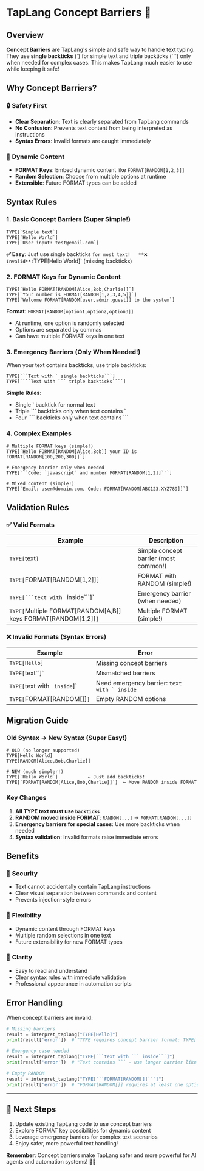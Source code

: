 # TapLang Concept Barriers 🚧

## Overview

**Concept Barriers** are TapLang's simple and safe way to handle text typing. They use **single backticks** (`) for simple text and triple backticks (```) only when needed for complex cases. This makes TapLang much easier to use while keeping it safe!

## Why Concept Barriers?

### 🔒 **Safety First**
- **Clear Separation**: Text is clearly separated from TapLang commands
- **No Confusion**: Prevents text content from being interpreted as instructions
- **Syntax Errors**: Invalid formats are caught immediately

### 🎯 **Dynamic Content**
- **FORMAT Keys**: Embed dynamic content like `FORMAT[RANDOM[1,2,3]]`
- **Random Selection**: Choose from multiple options at runtime
- **Extensible**: Future FORMAT types can be added

## Syntax Rules

### 1. Basic Concept Barriers (Super Simple!)

```taplang
TYPE[`Simple text`]
TYPE[`Hello World`] 
TYPE[`User input: test@email.com`]
```

**✅ Easy**: Just use single backticks ` for most text!  
**❌ Invalid**: `TYPE[Hello World]` (missing backticks)

### 2. FORMAT Keys for Dynamic Content

```taplang
TYPE[`Hello FORMAT[RANDOM[Alice,Bob,Charlie]]`]
TYPE[`Your number is FORMAT[RANDOM[1,2,3,4,5]]`]
TYPE[`Welcome FORMAT[RANDOM[user,admin,guest]] to the system`]
```

**Format**: `FORMAT[RANDOM[option1,option2,option3]]`
- At runtime, one option is randomly selected
- Options are separated by commas
- Can have multiple FORMAT keys in one text

### 3. Emergency Barriers (Only When Needed!)

When your text contains backticks, use triple backticks:

```taplang
TYPE[```Text with ` single backticks```]
TYPE[````Text with ``` triple backticks````]
```

**Simple Rules**:
- Single ` backtick for normal text
- Triple ``` backticks only when text contains `
- Four ```` backticks only when text contains ```

### 4. Complex Examples

```taplang
# Multiple FORMAT keys (simple!)
TYPE[`Hello FORMAT[RANDOM[Alice,Bob]] your ID is FORMAT[RANDOM[100,200,300]]`]

# Emergency barrier only when needed
TYPE[```Code: `javascript` and number FORMAT[RANDOM[1,2]]```]

# Mixed content (simple!)
TYPE[`Email: user@domain.com, Code: FORMAT[RANDOM[ABC123,XYZ789]]`]
```

## Validation Rules

### ✅ Valid Formats

| Example | Description |
|---------|-------------|
| `TYPE[`text`]` | Simple concept barrier (most common!) |
| `TYPE[`FORMAT[RANDOM[1,2]]`]` | FORMAT with RANDOM (simple!) |
| `TYPE[```text with ` inside```]` | Emergency barrier (when needed) |
| `TYPE[`Multiple FORMAT[RANDOM[A,B]] keys FORMAT[RANDOM[1,2]]`]` | Multiple FORMAT (simple!) |

### ❌ Invalid Formats (Syntax Errors)

| Example | Error |
|---------|-------|
| `TYPE[Hello]` | Missing concept barriers |
| `TYPE[`text``]` | Mismatched barriers |
| `TYPE[`text with ` inside`]` | Need emergency barrier: ```text with ` inside``` |
| `TYPE[`FORMAT[RANDOM[]]`]` | Empty RANDOM options |

## Migration Guide

### Old Syntax → New Syntax (Super Easy!)

```taplang
# OLD (no longer supported)
TYPE[Hello World]
TYPE[RANDOM[Alice,Bob,Charlie]]

# NEW (much simpler!)
TYPE[`Hello World`]           ← Just add backticks!
TYPE[`FORMAT[RANDOM[Alice,Bob,Charlie]]`]  ← Move RANDOM inside FORMAT
```

### Key Changes

1. **All TYPE text must use ```backticks```**
2. **RANDOM moved inside FORMAT**: `RANDOM[...]` → `FORMAT[RANDOM[...]]`
3. **Emergency barriers for special cases**: Use more backticks when needed
4. **Syntax validation**: Invalid formats raise immediate errors

## Benefits

### 🔐 **Security**
- Text cannot accidentally contain TapLang instructions
- Clear visual separation between commands and content
- Prevents injection-style errors

### 🎲 **Flexibility** 
- Dynamic content through FORMAT keys
- Multiple random selections in one text
- Future extensibility for new FORMAT types

### 🧹 **Clarity**
- Easy to read and understand
- Clear syntax rules with immediate validation
- Professional appearance in automation scripts

## Error Handling

When concept barriers are invalid:

```python
# Missing barriers
result = interpret_taplang("TYPE[Hello]")
print(result['error'])  # "TYPE requires concept barrier format: TYPE[```text```]"

# Emergency case needed
result = interpret_taplang("TYPE[```text with ``` inside```]")  
print(result['error'])  # "Text contains ``` - use longer barrier like ````text```````"

# Empty RANDOM
result = interpret_taplang("TYPE[```FORMAT[RANDOM[]]```]")
print(result['error'])  # "FORMAT[RANDOM[]] requires at least one option"
```

---

## 🚀 **Next Steps**

1. Update existing TapLang code to use concept barriers
2. Explore FORMAT key possibilities for dynamic content
3. Leverage emergency barriers for complex text scenarios
4. Enjoy safer, more powerful text handling! 

**Remember**: Concept barriers make TapLang safer and more powerful for AI agents and automation systems! 🤖✨